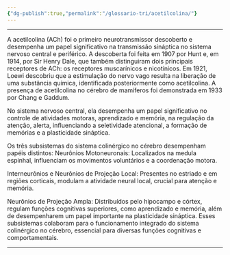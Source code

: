 ```yaml
---
{"dg-publish":true,"permalink":"/glossario-tri/acetilcolina/"}
---
```


---

A acetilcolina (ACh) foi o primeiro neurotransmissor descoberto e desempenha um papel significativo na transmissão sináptica no sistema nervoso central e periférico. A descoberta foi feita em 1907 por Hunt e, em 1914, por Sir Henry Dale, que também distinguiram dois principais receptores de ACh: os receptores muscarínicos e nicotínicos. 
Em 1921, Loewi descobriu que a estimulação do nervo vago resulta na liberação de uma substância química, identificada posteriormente como acetilcolina. A presença de acetilcolina no cérebro de mamíferos foi demonstrada em 1933 por Chang e Gaddum.

No sistema nervoso central, ela desempenha um papel significativo no controle de atividades motoras, aprendizado e memória, na regulação da atenção, alerta, influenciando a seletividade atencional, a formação de memórias e a plasticidade sináptica.

Os três subsistemas do sistema colinérgico no cérebro desempenham papéis distintos:
Neurônios Motoneuronais: Localizados na medula espinhal, influenciam os movimentos voluntários e a coordenação motora.

Interneurônios e Neurônios de Projeção Local: Presentes no estriado e em regiões corticais, modulam a atividade neural local, crucial para atenção e memória.

Neurônios de Projeção Ampla: Distribuídos pelo hipocampo e córtex, regulam funções cognitivas superiores, como aprendizado e memória, além de desempenharem um papel importante na plasticidade sináptica. Esses subsistemas colaboram para o funcionamento integrado do sistema colinérgico no cérebro, essencial para diversas funções cognitivas e comportamentais.




----



